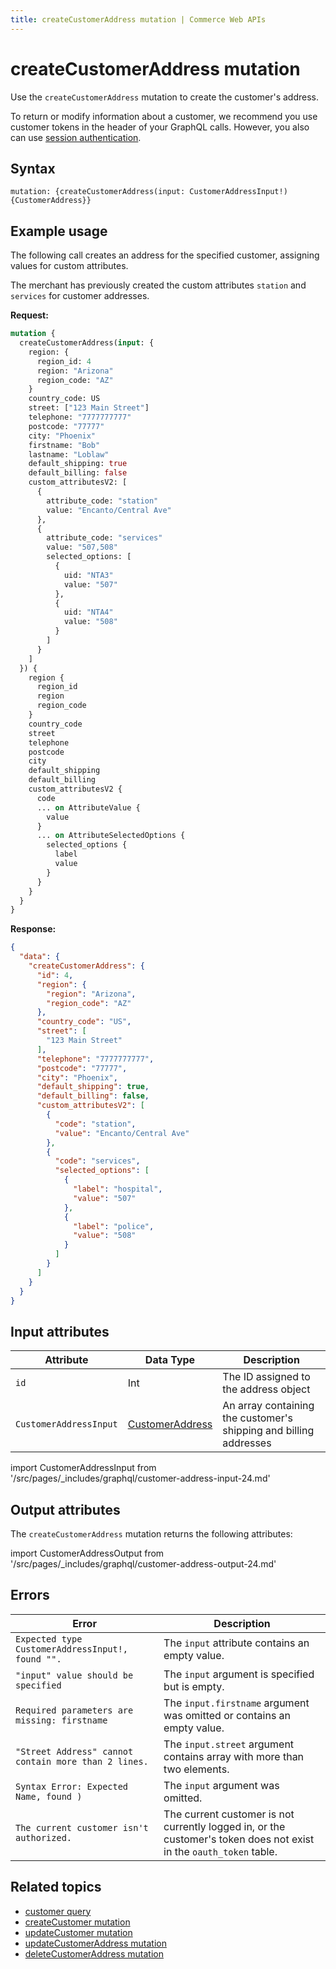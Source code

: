 ```yaml
---
title: createCustomerAddress mutation | Commerce Web APIs
---
```


# createCustomerAddress mutation

Use the `createCustomerAddress` mutation to create the customer's address.

To return or modify information about a customer, we recommend you use customer tokens in the header of your GraphQL calls. However, you also can use [session authentication](https://developer.adobe.com/commerce/webapi/get-started/authentication/gs-authentication-session).

## Syntax

`mutation: {createCustomerAddress(input: CustomerAddressInput!) {CustomerAddress}}`

## Example usage

The following call creates an address for the specified customer, assigning values for custom attributes.

The merchant has previously created the custom attributes `station` and `services` for customer addresses.

**Request:**

```graphql
mutation {
  createCustomerAddress(input: {
    region: {
      region_id: 4
      region: "Arizona"
      region_code: "AZ"
    }
    country_code: US
    street: ["123 Main Street"]
    telephone: "7777777777"
    postcode: "77777"
    city: "Phoenix"
    firstname: "Bob"
    lastname: "Loblaw"
    default_shipping: true
    default_billing: false
    custom_attributesV2: [
      {
        attribute_code: "station"
        value: "Encanto/Central Ave"
      },
      {
        attribute_code: "services"
        value: "507,508"
        selected_options: [
          {
            uid: "NTA3"
            value: "507"
          },
          {
            uid: "NTA4"
            value: "508"
          }
        ]
      }
    ]
  }) {
    region {
      region_id
      region
      region_code
    }
    country_code
    street
    telephone
    postcode
    city
    default_shipping
    default_billing
    custom_attributesV2 {
      code
      ... on AttributeValue {
        value
      }
      ... on AttributeSelectedOptions {
        selected_options {
          label
          value
        }
      }
    }
  }
}
```

**Response:**

```json
{
  "data": {
    "createCustomerAddress": {
      "id": 4,
      "region": {
        "region": "Arizona",
        "region_code": "AZ"
      },
      "country_code": "US",
      "street": [
        "123 Main Street"
      ],
      "telephone": "7777777777",
      "postcode": "77777",
      "city": "Phoenix",
      "default_shipping": true,
      "default_billing": false,
      "custom_attributesV2": [
        {
          "code": "station",
          "value": "Encanto/Central Ave"
        },
        {
          "code": "services",
          "selected_options": [
            {
              "label": "hospital",
              "value": "507"
            },
            {
              "label": "police",
              "value": "508"
            }
          ]
        }
      ]
    }
  }
}
```

## Input attributes

Attribute |  Data Type | Description
--- | --- | ---
`id` | Int | The ID assigned to the address object
`CustomerAddressInput` | [CustomerAddress](#customeraddressinput-attributes) | An array containing the customer's shipping and billing addresses

import CustomerAddressInput from '/src/pages/_includes/graphql/customer-address-input-24.md'

<CustomerAddressInput />

## Output attributes

The `createCustomerAddress` mutation returns the following attributes:

import CustomerAddressOutput from '/src/pages/_includes/graphql/customer-address-output-24.md'

<CustomerAddressOutput />

## Errors

Error | Description
--- | ---
`Expected type CustomerAddressInput!, found "".` | The `input` attribute contains an empty value.
`"input" value should be specified` | The `input` argument is specified but is empty.
`Required parameters are missing: firstname` | The `input.firstname` argument was omitted or contains an empty value.
`"Street Address" cannot contain more than 2 lines.` | The `input.street` argument contains array with more than two elements.
`Syntax Error: Expected Name, found )` | The `input` argument was omitted.
`The current customer isn't authorized.` | The current customer is not currently logged in, or the customer's token does not exist in the `oauth_token` table.

## Related topics

*  [customer query](../queries/customer.md)
*  [createCustomer mutation](create.md)
*  [updateCustomer mutation](update.md)
*  [updateCustomerAddress mutation](update-address.md)
*  [deleteCustomerAddress mutation](delete-address.md)
